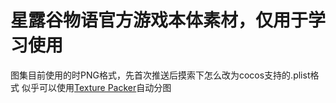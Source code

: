 # 星露谷物语官方游戏本体素材，仅用于学习使用
图集目前使用的时PNG格式，先首次推送后摸索下怎么改为cocos支持的.plist格式
似乎可以使用[Texture Packer](https://www.codeandweb.com/texturepacker)自动分图
